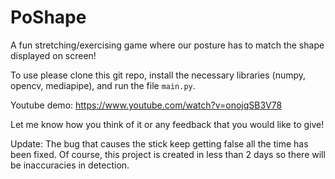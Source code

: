 # PoShape

A fun stretching/exercising game where our posture has to match the shape displayed on screen! 

To use please clone this git repo, install the necessary libraries (numpy, opencv, mediapipe), and run the file ```main.py```.

Youtube demo: https://www.youtube.com/watch?v=onojqSB3V78 

Let me know how you think of it or any feedback that you would like to give!

Update: The bug that causes the stick keep getting false all the time has been fixed. Of course, this project is created in less than 2 days so there will be inaccuracies in detection.
